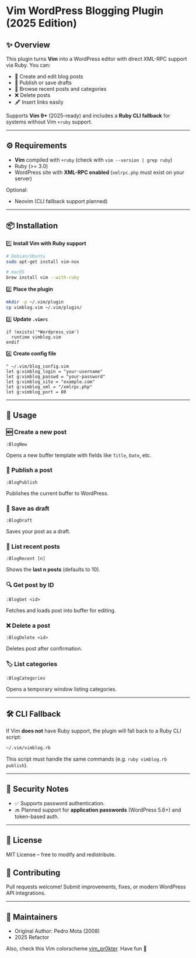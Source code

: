 # Vim WordPress Blogging Plugin (2025 Edition)

## ✨ Overview
This plugin turns **Vim** into a WordPress editor with direct XML-RPC support via Ruby. You can:
- 📝 Create and edit blog posts
- 🚀 Publish or save drafts
- 📂 Browse recent posts and categories
- ❌ Delete posts
- 🖋 Insert links easily

Supports **Vim 9+** (2025-ready) and includes a **Ruby CLI fallback** for systems without Vim `+ruby` support.

---

## ⚙️ Requirements

- **Vim** compiled with `+ruby` (check with `vim --version | grep ruby`)
- Ruby (>= 3.0)
- WordPress site with **XML-RPC enabled** (`xmlrpc.php` must exist on your server)

Optional:
- Neovim (CLI fallback support planned)

---

## 📦 Installation

1️⃣ **Install Vim with Ruby support**
```bash
# Debian/Ubuntu
sudo apt-get install vim-nox

# macOS
brew install vim --with-ruby
```

2️⃣ **Place the plugin**
```bash
mkdir -p ~/.vim/plugin
cp vimblog.vim ~/.vim/plugin/
```

3️⃣ **Update `.vimrc`**
```vim
if !exists('*Wordpress_vim')
  runtime vimblog.vim
endif
```

4️⃣ **Create config file**
```vim
" ~/.vim/blog_config.vim
let g:vimblog_login = "your-username"
let g:vimblog_passwd = "your-password"
let g:vimblog_site = "example.com"
let g:vimblog_xml = "/xmlrpc.php"
let g:vimblog_port = 80
```

---

## 📜 Usage

### 🆕 Create a new post
```vim
:BlogNew
```
Opens a new buffer template with fields like `Title`, `Date`, etc.

### 🚀 Publish a post
```vim
:BlogPublish
```
Publishes the current buffer to WordPress.

### 💾 Save as draft
```vim
:BlogDraft
```
Saves your post as a draft.

### 📂 List recent posts
```vim
:BlogRecent [n]
```
Shows the **last n posts** (defaults to 10).

### 🔍 Get post by ID
```vim
:BlogGet <id>
```
Fetches and loads post into buffer for editing.

### ❌ Delete a post
```vim
:BlogDelete <id>
```
Deletes post after confirmation.

### 🏷 List categories
```vim
:BlogCategories
```
Opens a temporary window listing categories.

---

## 🛠 CLI Fallback

If Vim **does not** have Ruby support, the plugin will fall back to a Ruby CLI script:
```bash
~/.vim/vimblog.rb
```
This script must handle the same commands (e.g. `ruby vimblog.rb publish`).

---

## 🔐 Security Notes
- ✅ Supports password authentication.
- 🔜 Planned support for **application passwords** (WordPress 5.6+) and token-based auth.

---

## 📄 License
MIT License – free to modify and redistribute.

## 🤝 Contributing
Pull requests welcome! Submit improvements, fixes, or modern WordPress API integrations.

---

## 👤 Maintainers
- Original Author: Pedro Mota (2008)
- 2025 Refactor

Also, check this Vim colorscheme [vim_pr0kter](https://github.com/pedromg/vim_pr0kter).
Have fun 🎉
